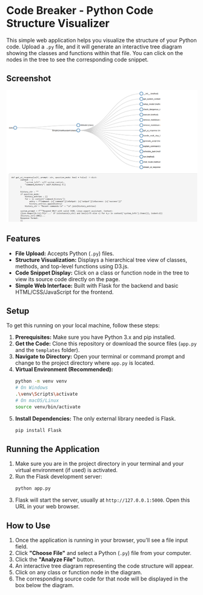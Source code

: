 # Code Breaker - Python Code Structure Visualizer

This simple web application helps you visualize the structure of your Python code. Upload a `.py` file, and it will generate an interactive tree diagram showing the classes and functions within that file. You can click on the nodes in the tree to see the corresponding code snippet.

## Screenshot

![Application Screenshot](./images/screenshot.png)

## Features

*   **File Upload:** Accepts Python (`.py`) files.
*   **Structure Visualization:** Displays a hierarchical tree view of classes, methods, and top-level functions using D3.js.
*   **Code Snippet Display:** Click on a class or function node in the tree to view its source code directly on the page.
*   **Simple Web Interface:** Built with Flask for the backend and basic HTML/CSS/JavaScript for the frontend.

## Setup

To get this running on your local machine, follow these steps:

1.  **Prerequisites:** Make sure you have Python 3.x and pip installed.
2.  **Get the Code:** Clone this repository or download the source files (`app.py` and the `templates` folder).
3.  **Navigate to Directory:** Open your terminal or command prompt and change to the project directory where `app.py` is located.
4.  **Virtual Environment (Recommended):**
    ```bash
    python -m venv venv
    # On Windows
    .\venv\Scripts\activate
    # On macOS/Linux
    source venv/bin/activate
    ```
5.  **Install Dependencies:** The only external library needed is Flask.
    ```bash
    pip install Flask
    ```

## Running the Application

1.  Make sure you are in the project directory in your terminal and your virtual environment (if used) is activated.
2.  Run the Flask development server:
    ```bash
    python app.py
    ```
3.  Flask will start the server, usually at `http://127.0.0.1:5000`. Open this URL in your web browser.

## How to Use

1.  Once the application is running in your browser, you'll see a file input field.
2.  Click **"Choose File"** and select a Python (`.py`) file from your computer.
3.  Click the **"Analyze File"** button.
4.  An interactive tree diagram representing the code structure will appear.
5.  Click on any class or function node in the diagram.
6.  The corresponding source code for that node will be displayed in the box below the diagram.